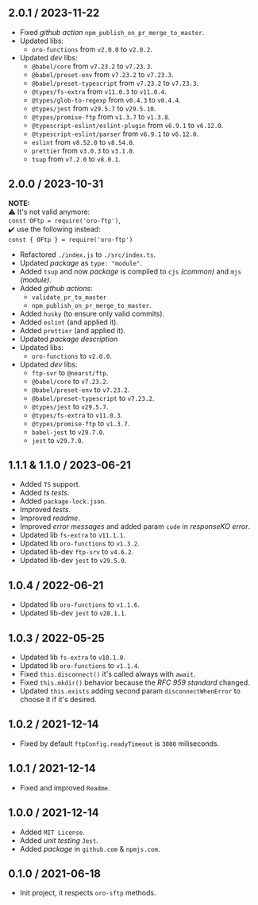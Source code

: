 ## 2.0.1 / 2023-11-22
* Fixed _github action_ `npm_publish_on_pr_merge_to_master`.
* Updated libs:
  * `oro-functions` from `v2.0.0` to `v2.0.2`.
* Updated _dev_ libs:
  * `@babel/core` from `v7.23.2` to `v7.23.3`.
  * `@babel/preset-env` from `v7.23.2` to `v7.23.3`.
  * `@babel/preset-typescript` from `v7.23.2` to `v7.23.3`.
  * `@types/fs-extra` from `v11.0.3` to `v11.0.4`.
  * `@types/glob-to-regexp` from `v0.4.3` to `v0.4.4`.
  * `@types/jest` from `v29.5.7` to `v29.5.10`.
  * `@types/promise-ftp` from `v1.3.7` to `v1.3.8`.
  * `@typescript-eslint/eslint-plugin` from `v6.9.1` to `v6.12.0`.
  * `@typescript-eslint/parser` from `v6.9.1` to `v6.12.0`.
  * `eslint` from `v8.52.0` to `v8.54.0`.
  * `prettier` from `v3.0.3` to `v3.1.0`.
  * `tsup` from `v7.2.0` to `v8.0.1`.

## 2.0.0 / 2023-10-31
**NOTE:**<br>
⚠️ It's not valid anymore:<br>`const OFtp = require('oro-ftp')`,<br>
✔️ use the following instead:<br>`const { OFtp } = require('oro-ftp')`

* Refactored `./index.js` to `./src/index.ts`.
* Updated _package_ as `type: "module"`.
* Added `tsup` and now _package_ is compiled to `cjs` _(common)_ and `mjs` _(module)_.
* Added _github actions_:
    * `validate_pr_to_master`
    * `npm_publish_on_pr_merge_to_master`.
* Added `husky` (to ensure only valid commits).
* Added `eslint` (and applied it).
* Added `prettier` (and applied it).
* Updated _package description_
* Updated libs:
    * `oro-functions` to `v2.0.0`.
* Updated _dev_ libs:
    * `ftp-svr` to `@nearst/ftp`.
    * `@babel/core` to `v7.23.2`.
    * `@babel/preset-env` to `v7.23.2`.
    * `@babel/preset-typescript` to `v7.23.2`.
    * `@types/jest` to `v29.5.7`.
    * `@types/fs-extra` to `v11.0.3`.
    * `@types/promise-ftp` to `v1.3.7`.
    * `babel-jest` to `v29.7.0`.
    * `jest` to `v29.7.0`.

## 1.1.1 & 1.1.0 / 2023-06-21
* Added `TS` support.
* Added _ts tests_.
* Added `package-lock.json`.
* Improved _tests_.
* Improved _readme_.
* Improved _error messages_ and added param `code` in _responseKO error_.
* Updated lib `fs-extra` to `v11.1.1`.
* Updated lib `oro-functions` to `v1.3.2`.
* Updated lib-dev `ftp-srv` to `v4.6.2`.
* Updated lib-dev `jest` to `v29.5.0`.

## 1.0.4 / 2022-06-21
* Updated lib `oro-functions` to `v1.1.6`.
* Updated lib-dev `jest` to `v28.1.1`.

## 1.0.3 / 2022-05-25
* Updated lib `fs-extra` to `v10.1.0`.
* Updated lib `oro-functions` to `v1.1.4`.
* Fixed `this.disconnect()` it's called always with `await`.
* Fixed `this.mkdir()` behavior because the _RFC 959 standard_ changed.
* Updated `this.exists` adding second param `disconnectWhenError` to choose it if it's desired.

## 1.0.2 / 2021-12-14
* Fixed by default `ftpConfig.readyTimeout` is `3000` miliseconds.

## 1.0.1 / 2021-12-14
* Fixed and improved `Readme`.

## 1.0.0 / 2021-12-14
* Added `MIT License`.
* Added _unit testing_ `Jest`.
* Added _package_ in `github.com` & `npmjs.com`.

## 0.1.0 / 2021-06-18
* Init project, it respects `oro-sftp` methods.
